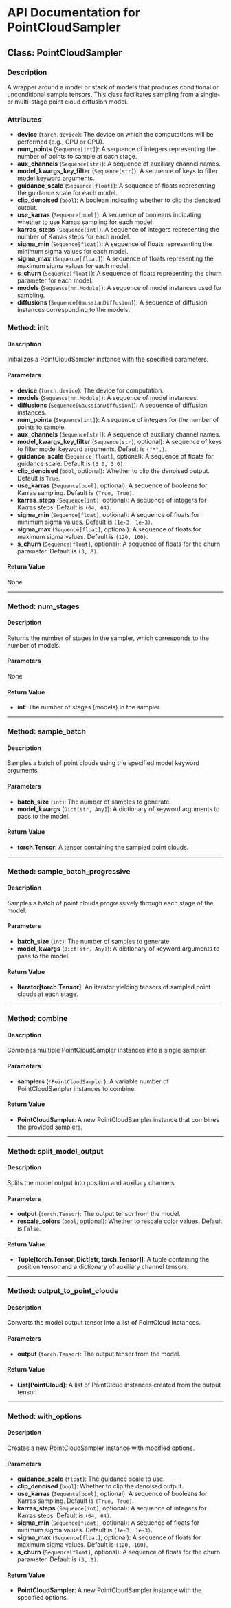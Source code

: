 # API Documentation for PointCloudSampler

## Class: PointCloudSampler

### Description
A wrapper around a model or stack of models that produces conditional or unconditional sample tensors. This class facilitates sampling from a single- or multi-stage point cloud diffusion model.

### Attributes
- **device** (`torch.device`): The device on which the computations will be performed (e.g., CPU or GPU).
- **num_points** (`Sequence[int]`): A sequence of integers representing the number of points to sample at each stage.
- **aux_channels** (`Sequence[str]`): A sequence of auxiliary channel names.
- **model_kwargs_key_filter** (`Sequence[str]`): A sequence of keys to filter model keyword arguments.
- **guidance_scale** (`Sequence[float]`): A sequence of floats representing the guidance scale for each model.
- **clip_denoised** (`bool`): A boolean indicating whether to clip the denoised output.
- **use_karras** (`Sequence[bool]`): A sequence of booleans indicating whether to use Karras sampling for each model.
- **karras_steps** (`Sequence[int]`): A sequence of integers representing the number of Karras steps for each model.
- **sigma_min** (`Sequence[float]`): A sequence of floats representing the minimum sigma values for each model.
- **sigma_max** (`Sequence[float]`): A sequence of floats representing the maximum sigma values for each model.
- **s_churn** (`Sequence[float]`): A sequence of floats representing the churn parameter for each model.
- **models** (`Sequence[nn.Module]`): A sequence of model instances used for sampling.
- **diffusions** (`Sequence[GaussianDiffusion]`): A sequence of diffusion instances corresponding to the models.

### Method: __init__

#### Description
Initializes a PointCloudSampler instance with the specified parameters.

#### Parameters
- **device** (`torch.device`): The device for computation.
- **models** (`Sequence[nn.Module]`): A sequence of model instances.
- **diffusions** (`Sequence[GaussianDiffusion]`): A sequence of diffusion instances.
- **num_points** (`Sequence[int]`): A sequence of integers for the number of points to sample.
- **aux_channels** (`Sequence[str]`): A sequence of auxiliary channel names.
- **model_kwargs_key_filter** (`Sequence[str]`, optional): A sequence of keys to filter model keyword arguments. Default is `("*",)`.
- **guidance_scale** (`Sequence[float]`, optional): A sequence of floats for guidance scale. Default is `(3.0, 3.0)`.
- **clip_denoised** (`bool`, optional): Whether to clip the denoised output. Default is `True`.
- **use_karras** (`Sequence[bool]`, optional): A sequence of booleans for Karras sampling. Default is `(True, True)`.
- **karras_steps** (`Sequence[int]`, optional): A sequence of integers for Karras steps. Default is `(64, 64)`.
- **sigma_min** (`Sequence[float]`, optional): A sequence of floats for minimum sigma values. Default is `(1e-3, 1e-3)`.
- **sigma_max** (`Sequence[float]`, optional): A sequence of floats for maximum sigma values. Default is `(120, 160)`.
- **s_churn** (`Sequence[float]`, optional): A sequence of floats for the churn parameter. Default is `(3, 0)`.

#### Return Value
None

---

### Method: num_stages

#### Description
Returns the number of stages in the sampler, which corresponds to the number of models.

#### Parameters
None

#### Return Value
- **int**: The number of stages (models) in the sampler.

---

### Method: sample_batch

#### Description
Samples a batch of point clouds using the specified model keyword arguments.

#### Parameters
- **batch_size** (`int`): The number of samples to generate.
- **model_kwargs** (`Dict[str, Any]`): A dictionary of keyword arguments to pass to the model.

#### Return Value
- **torch.Tensor**: A tensor containing the sampled point clouds.

---

### Method: sample_batch_progressive

#### Description
Samples a batch of point clouds progressively through each stage of the model.

#### Parameters
- **batch_size** (`int`): The number of samples to generate.
- **model_kwargs** (`Dict[str, Any]`): A dictionary of keyword arguments to pass to the model.

#### Return Value
- **Iterator[torch.Tensor]**: An iterator yielding tensors of sampled point clouds at each stage.

---

### Method: combine

#### Description
Combines multiple PointCloudSampler instances into a single sampler.

#### Parameters
- **samplers** (`*PointCloudSampler`): A variable number of PointCloudSampler instances to combine.

#### Return Value
- **PointCloudSampler**: A new PointCloudSampler instance that combines the provided samplers.

---

### Method: split_model_output

#### Description
Splits the model output into position and auxiliary channels.

#### Parameters
- **output** (`torch.Tensor`): The output tensor from the model.
- **rescale_colors** (`bool`, optional): Whether to rescale color values. Default is `False`.

#### Return Value
- **Tuple[torch.Tensor, Dict[str, torch.Tensor]]**: A tuple containing the position tensor and a dictionary of auxiliary channel tensors.

---

### Method: output_to_point_clouds

#### Description
Converts the model output tensor into a list of PointCloud instances.

#### Parameters
- **output** (`torch.Tensor`): The output tensor from the model.

#### Return Value
- **List[PointCloud]**: A list of PointCloud instances created from the output tensor.

---

### Method: with_options

#### Description
Creates a new PointCloudSampler instance with modified options.

#### Parameters
- **guidance_scale** (`float`): The guidance scale to use.
- **clip_denoised** (`bool`): Whether to clip the denoised output.
- **use_karras** (`Sequence[bool]`, optional): A sequence of booleans for Karras sampling. Default is `(True, True)`.
- **karras_steps** (`Sequence[int]`, optional): A sequence of integers for Karras steps. Default is `(64, 64)`.
- **sigma_min** (`Sequence[float]`, optional): A sequence of floats for minimum sigma values. Default is `(1e-3, 1e-3)`.
- **sigma_max** (`Sequence[float]`, optional): A sequence of floats for maximum sigma values. Default is `(120, 160)`.
- **s_churn** (`Sequence[float]`, optional): A sequence of floats for the churn parameter. Default is `(3, 0)`.

#### Return Value
- **PointCloudSampler**: A new PointCloudSampler instance with the specified options.

